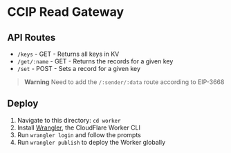 # CCIP Read Gateway

## API Routes

- `/keys` - GET - Returns all keys in KV
- `/get/:name` - GET - Returns the records for a given key
- `/set` - POST - Sets a record for a given key

> **Warning**
> Need to add the `/:sender/:data` route according to EIP-3668

## Deploy

1. Navigate to this directory: `cd worker`
2. Install [Wrangler](https://developers.cloudflare.com/workers/cli-wrangler/install-update), the CloudFlare Worker CLI
3. Run `wrangler login` and follow the prompts
4. Run `wrangler publish` to deploy the Worker globally
